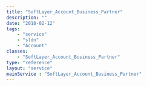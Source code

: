 ```yaml
---
title: "SoftLayer_Account_Business_Partner"
description: ""
date: "2018-02-12"
tags:
    - "service"
    - "sldn"
    - "Account"
classes:
    - "SoftLayer_Account_Business_Partner"
type: "reference"
layout: "service"
mainService : "SoftLayer_Account_Business_Partner"
---
```

